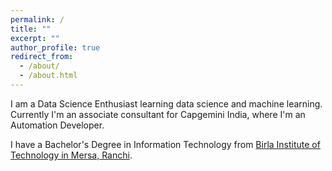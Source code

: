 ```yaml
---
permalink: /
title: ""
excerpt: ""
author_profile: true
redirect_from:
  - /about/
  - /about.html
---
```


I am a Data Science Enthusiast learning data science and machine learning.
Currently I'm an associate consultant for Capgemini India, where I'm an Automation Developer.

I have a Bachelor's Degree in Information Technology from [Birla Institute of Technology in Mersa, Ranchi](https://www.bitmesra.ac.in/).

<!-- Internships addition -->
